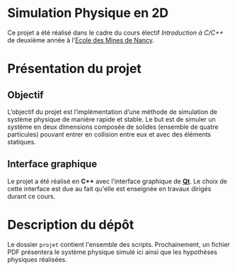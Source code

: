 # Simulation Physique en 2D

Ce projet a été réalisé dans le cadre du cours électif *Introduction à C/C++* de deuxième année à l'[Ecole des Mines de Nancy](https://mines-nancy.univ-lorraine.fr/formation/ingenieur-civil-mines-icm/). 

# Présentation du projet

## Objectif
L’objectif du projet est l’implémentation d’une méthode de simulation de système physique de manière rapide et stable. Le but est de simuler un système en deux dimensions composée de solides (ensemble de quatre particules) pouvant entrer en collision entre eux et avec des éléments statiques.

## Interface graphique
Le projet a été réalisé en **C++** avec l’interface graphique de **[Qt](https://www.qt.io/)**. Le choix de cette interface est due au fait qu'elle est enseignée en travaux dirigés durant ce cours.

# Description du dépôt

Le dossier `projet` contient l'ensemble des scripts. 
Prochainement, un fichier PDF présentera le système physique simulé ici ainsi que les hypothèses physiques réalisées.



